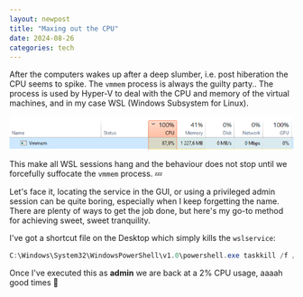 ```yaml
---
layout: newpost
title: "Maxing out the CPU"
date: 2024-08-26
categories: tech
---
```


After the computers wakes up after a deep slumber, i.e. post hiberation the CPU seems to spike. The `vmmem` process is always the guilty party..
The process is used by Hyper-V to deal with the CPU and memory of the virtual machines, and in my case WSL (Windows Subsystem for Linux).

![cpu](../images/blogs/vmmem.png)

This make all WSL sessions hang and the behaviour does not stop until we forcefully suffocate the `vmmem` process. :zzz:

Let's face it, locating the service in the GUI, or using a privileged admin session can be quite boring, especially when I keep forgetting the name. There are plenty of ways to get the job done, but here's my go-to method for achieving sweet, sweet tranquility.

I've got a shortcut file on the Desktop which simply kills the `wslservice`:

```ps1
C:\Windows\System32\WindowsPowerShell\v1.0\powershell.exe taskkill /f /im wslservice.exe
```

Once I've executed this as **admin** we are back at a 2% CPU usage, aaaah good times :tropical_drink:

